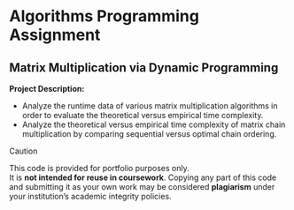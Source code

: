 # Algorithms Programming Assignment

## Matrix Multiplication via Dynamic Programming

**Project Description:**
* Analyze the runtime data of various matrix multiplication algorithms in order to evaluate the theoretical versus empirical time complexity.
* Analyze the theoretical versus empirical time complexity of matrix chain multiplication by comparing sequential versus optimal chain ordering.

> [!CAUTION]
> This code is provided for portfolio purposes only.  
> It is **not intended for reuse in coursework**. Copying any part of this code and submitting it as your own work may be considered **plagiarism** under your institution’s academic integrity policies.
